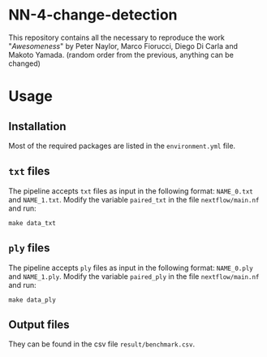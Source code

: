 # NN-4-change-detection

This repository contains all the necessary to reproduce the work "*Awesomeness*" by Peter Naylor, Marco Fiorucci, Diego Di Carla and Makoto Yamada. (random order from the previous, anything can be changed) 
<!-- You can find the paper [here](not working) (UNPUBLISHED). -->

# Usage

## Installation
Most of the required packages are listed in the `environment.yml` file.

## `txt` files

The pipeline accepts `txt` files as input in the following format: `NAME_0.txt` and `NAME_1.txt`.
Modify the variable `paired_txt` in the file `nextflow/main.nf` and run:

``` make data_txt ```

## `ply` files

The pipeline accepts `ply` files as input in the following format: `NAME_0.ply` and `NAME_1.ply`.
Modify the variable `paired_ply` in the file `nextflow/main.nf` and run:

``` make data_ply ```

## Output files

They can be found in the csv file `result/benchmark.csv`.
